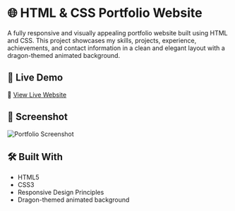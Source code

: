 # 🌐 HTML & CSS Portfolio Website

A fully responsive and visually appealing portfolio website built using HTML and CSS. This project showcases my skills, projects, experience, achievements, and contact information in a clean and elegant layout with a dragon-themed animated background.

## 🚀 Live Demo

🔗 [View Live Website](https://abhii3107.github.io/HTML_CSS-Portfolio/)

## 📸 Screenshot

![Portfolio Screenshot](https://github.com/Abhii3107/HTML_CSS-Portfolio/blob/main/images/Screenshot.JPG)


## 🛠️ Built With

- HTML5
- CSS3
- Responsive Design Principles
- Dragon-themed animated background
